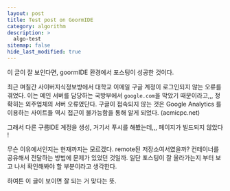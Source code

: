 ```yaml
---
layout: post
title: Test post on GoormIDE
category: algorithm
description: >
  algo-test
sitemap: false
hide_last_modified: true
---
```


이 글이 잘 보인다면, goormIDE 환경에서 포스팅이 성공한 것이다.

최근 며칠간 사이버지식정보방에서 대학교 이메일 구글 계정이 로그인되지 않는 오류를 겪었다. 이는 메인 서버를 담당하는 국방부에서 `google.com`을 막았기 때문이라고,,, 정확히는 외주업체의 서버 오류였단다. 구글이 접속되지 않는 것은 Google Analytics 를 이용하는 사이트들 역시 접근이 불가능함을 통해 알게 되었다. (acmicpc.net) 

그래서 다른 구름IDE 계정을 생성, 거기서 푸시를 해봤는데,,, 페이지가 빌드되지 않았다 ! 

무슨 이유에서인지는 현재까지는 모르겠다. remote된 저장소여서였을까? 컨테이너를 공유해서 전달하는 방법에 문제가 있었던 것일까. 일단 포스팅이 잘 올라가는지 부터 보고 나서 확인해봐야 할 부분이라고 생각한다. 

하여튼 이 글이 보이면 잘 되는 거 맞다는 뜻. 
